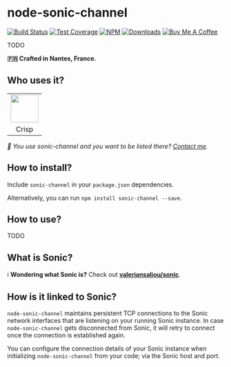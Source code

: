 # node-sonic-channel

[![Build Status](https://img.shields.io/travis/valeriansaliou/node-sonic-channel/master.svg)](https://travis-ci.org/valeriansaliou/node-sonic-channel) [![Test Coverage](https://img.shields.io/coveralls/valeriansaliou/node-sonic-channel/master.svg)](https://coveralls.io/github/valeriansaliou/node-sonic-channel?branch=master) [![NPM](https://img.shields.io/npm/v/sonic-channel.svg)](https://www.npmjs.com/package/sonic-channel) [![Downloads](https://img.shields.io/npm/dt/sonic-channel.svg)](https://www.npmjs.com/package/sonic-channel) [![Buy Me A Coffee](https://img.shields.io/badge/buy%20me%20a%20coffee-donate-yellow.svg)](https://www.buymeacoffee.com/valeriansaliou)

TODO

**🇫🇷 Crafted in Nantes, France.**

## Who uses it?

<table>
<tr>
<td align="center"><a href="https://crisp.chat/"><img src="https://valeriansaliou.github.io/node-sonic-channel/images/crisp.png" height="64" /></a></td>
</tr>
<tr>
<td align="center">Crisp</td>
</tr>
</table>

_👋 You use sonic-channel and you want to be listed there? [Contact me](https://valeriansaliou.name/)._

## How to install?

Include `sonic-channel` in your `package.json` dependencies.

Alternatively, you can run `npm install sonic-channel --save`.

## How to use?

TODO

## What is Sonic?

ℹ️ **Wondering what Sonic is?** Check out **[valeriansaliou/sonic](https://github.com/valeriansaliou/sonic)**.

## How is it linked to Sonic?

`node-sonic-channel` maintains persistent TCP connections to the Sonic network interfaces that are listening on your running Sonic instance. In case `node-sonic-channel` gets disconnected from Sonic, it will retry to connect once the connection is established again.

You can configure the connection details of your Sonic instance when initializing `node-sonic-channel` from your code; via the Sonic host and port.
